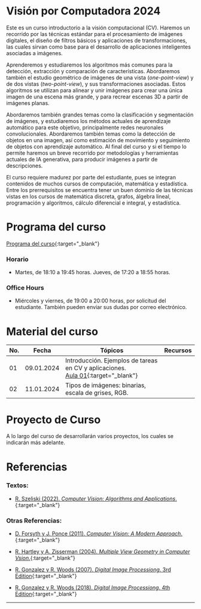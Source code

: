 # Visión por Computadora 2024

Este es un curso introductorio a la visión computacional (CV). Haremos un recorrido por las técnicas estándar para el procesamiento de imágenes digitales, el diseño de filtros básicos y aplicaciones de transformaciones, las cuales sirvan como base para el desarrollo de aplicaciones inteligentes asociadas a imágenes.

Aprenderemos y estudiaremos los algoritmos más comunes para la detección, extracción y comparación de características. Abordaremos también el estudio geométrico de imágenes de una vista (*one-point-view*) y de dos vistas (*two-point-view*), y sus transformaciones asociadas. Estos algoritmos se utilizan para alinear y unir imágenes para crear una única imagen de una escena más grande, y para recrear escenas 3D a partir de imágenes planas.

Abordaremos también grandes temas como la clasificación y segmentación de imágenes, y estudiaremos los métodos actuales de aprendizaje automático para este objetivo, principalmente redes neuronales convolucionales. Abordaremos también temas como la detección de objetos en una imagen, así como estimación de movimiento y seguimiento de objetos con aprendizaje automático. Al final del curso y si el tiempo lo permite haremos un breve recorrido por metodologías y herramientas actuales de IA generativa, para producir imágenes a partir de descripciones.

El curso requiere madurez por parte del estudiante, pues se integran contenidos de muchos cursos de computación, matemática y estadística. Entre los prerrequisitos se encuentra tener un buen dominio de las técnicas vistas en los cursos de matemática discreta, grafos, álgebra lineal, programación y algoritmos, cálculo diferencial e integral, y estadística. 


# Programa del curso
<div id='id-programa'/>

[Programa del curso](programa/Programa-cv2024.pdf){:target="_blank"}

### Horario
<div id='id-horario'/>

* Martes, de 18:10 a 19:45 horas. Jueves, de 17:20 a 18:55 horas.

### Office Hours
<div id='id-office'/>

* Miércoles y viernes, de 19:00 a 20:00 horas, por solicitud del estudiante. También pueden enviar sus dudas por correo electrónico.


# Material del curso
<div id='id-material'/>

  **No.**  | **Fecha**    | **Tópicos**                                                       | **Recursos**
  -------- | ------------ | ----------------------------------------------------------------- |  -------------------------------------
  01       | 09.01.2024   | Introducción. Ejemplos de tareas en CV y aplicaciones. <br/> [Aula 01](aulas/Aula01.pdf){:target="_blank"} | 
  02       | 11.01.2024   | Tipos de imágenes: binarias, escala de grises, RGB.  | 


# Proyecto de Curso
<div id='id-proj'/>

A lo largo del curso de desarrollarán varios proyectos, los cuales se indicarán más adelante.

  
# Referencias
<div id='id-ref'/>

### Textos:

* [R. Szeliski (2022). *Computer Vision: Algorithms and Applications*.](http://library.lol/main/5B158374B784FA7FC9D6559B45352EA1){:target="_blank"}

### Otras Referencias:

* [D. Forsyth y J. Ponce (2011). *Computer Vision: A Modern Approach*.](http://library.lol/main/11030C8AE6B3351ACE96677C84FF5440){:target="_blank"}

* [R. Hartley y A. Zisserman (2004). *Multiple View Geometry in Computer Vsion*.](http://library.lol/main/14DABCC0A4E8122A553ECE1C75DDD694){:target="_blank"}

* [R. Gonzalez y R. Woods (2007). *Digital Image Processiong*. 3rd Edition](http://library.lol/main/D2A46CA990847C353EF18F0A4270A083){:target="_blank"}

* [R. Gonzalez y R. Woods (2018). *Digital Image Processiong*. 4th Edition](http://library.lol/main/033DDCB069E05B84F9D176DDD7455010){:target="_blank"}

---
